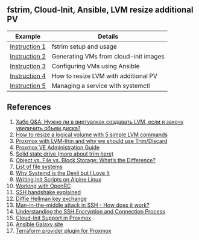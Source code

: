 ## fstrim, Cloud-Init, Ansible, LVM resize additional PV ##

| Example | Details |
|------|-------|
| [Instruction 1](./fstrim_timer.md) | fstrim setup and usage |
| [Instruction 2](./cloudinit.md) | Generating VMs from cloud-init images |
| [Instruction 3](./ansible.md) | Configuring VMs using Ansible |
| [Instruction 4](./lvm_resize_additional_pv.md) | How to resize LVM with additional PV |
| [Instruction 5](./systemctl.md) | Managing a service with systemctl |

## References ##

1. [Хабр Q&A: Нужно ли в виртуалках создавать LVM, если я захочу увеличить объем диска?](https://qna.habr.com/q/671189)
2. [How to resize a logical volume with 5 simple LVM commands](https://www.redhat.com/sysadmin/resize-lvm-simple)
3. [Proxmox with LVM-thin and why we should use Trim/Discard](https://gist.github.com/hostberg/86bfaa81e50cc0666f1745e1897c0a56)
4. [Proxmox VE Administration Guide](https://pve.proxmox.com/pve-docs/pve-admin-guide.html)
5. [Solid state drive (more about trim here)](https://wiki.archlinux.org/title/Solid_state_drive)
6. [Object vs. File vs. Block Storage: What’s the Difference?](https://www.ibm.com/cloud/blog/object-vs-file-vs-block-storage)
7. [List of file systems](https://en.wikipedia.org/wiki/List_of_file_systems)
8. [Why Systemd is the Devil but I Love It](https://www.youtube.com/watch?v=hc7J-zWEty8)
9. [Writing Init Scripts on Alpine Linux](https://wiki.alpinelinux.org/wiki/Writing_Init_Scripts)
10. [Working with OpenRC](https://docs.alpinelinux.org/user-handbook/0.1a/Working/openrc.html)
11. [SSH handshake explained](https://goteleport.com/blog/ssh-handshake-explained/)
12. [Diffie Hellman key exchange](https://en.wikipedia.org/wiki/Diffie%E2%80%93Hellman_key_exchange)
13. [Man-in-the-middle attack in SSH - How does it work?](https://www.ssh.com/academy/attack/man-in-the-middle#various-ways-to-prevent-the-attack)
14. [Understanding the SSH Encryption and Connection Process](https://www.digitalocean.com/community/tutorials/understanding-the-ssh-encryption-and-connection-process)
15. [Cloud-Init Support in Proxmox](https://pve.proxmox.com/wiki/Cloud-Init_Support)
16. [Ansible Galaxy site](https://galaxy.ansible.com/)
17. [Terraform provider plugin for Proxmox](https://github.com/Telmate/terraform-provider-proxmox)